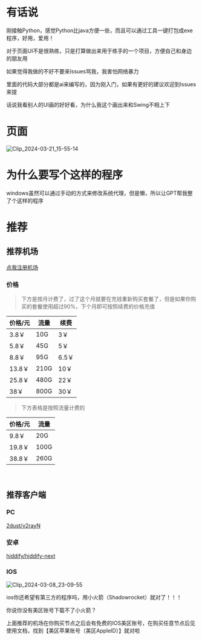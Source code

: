 # 有话说
刚接触Python，感觉Python比java方便一些，而且可以通过工具一键打包成exe程序，好用，爱用！

对于页面UI不是很熟练，只是打算做出来用于练手的一个项目，方便自己和身边的朋友用

如果觉得我做的不好不要来Issues骂我，我害怕网络暴力

里面的代码大部分都是ai来编写的，因为刚入门，如果有更好的建议欢迎到Issues来提

话说我看别人的UI画的好好看，为什么我这个画出来和Swing不相上下
# 页面
![Clip_2024-03-21_15-55-14](https://github.com/xiaocuanChina/view-system-agents/assets/113506112/586d22b5-daee-4f27-b92c-d83b1328499d)

# 为什么要写个这样的程序
windows虽然可以通过手动的方式来修改系统代理，但是懒，所以让GPT帮我整了个这样的程序

# 推荐

## 推荐机场

[点我注册机场](https://sakuracat-003.com/user/#/register?code=7fbcTBtK)

### 价格

> 下方是按月计费了，过了这个月就要在充钱重新购买套餐了，但是如果你购买的套餐使用超过90%，下个月即可按照续费的价格充值

| 价格/元 | 流量 | 续费  |
| ------- | ---- | ----- |
| 3.8￥   | 10G  | 3￥   |
| 5.8￥   | 45G  | 5￥   |
| 8.8￥   | 95G  | 6.5￥ |
| 13.8￥  | 210G | 10￥  |
| 25.8￥  | 480G | 22￥  |
| 38￥    | 800G | 30￥  |

> 下方表格是按照流量计费的

| 价格/元 | 流量 |
| ------- | ---- |
| 9.8￥   | 20G  |
| 19.8￥  | 100G |
| 38.8￥  | 260G |

​	

## 推荐客户端

### PC

[2dust/v2rayN](https://github.com/2dust/v2rayN)

### 安卓

[hiddify/hiddify-next](https://github.com/hiddify/hiddify-next)

### IOS

![Clip_2024-03-08_23-09-55](https://github.com/xiaocuanChina/View-system-agents/assets/113506112/45632775-e472-44b3-b749-b02506d34d33)

ios你还希望有第三方的程序吗，用小火箭（Shadowrocket）就对了！！！

你说你没有美区账号下载不了小火箭？

上面推荐的机场在你购买节点之后会有免费的IOS美区账号，在购买任意节点后见使用文档，找到【美区苹果账号（美区AppleID）】就对啦
